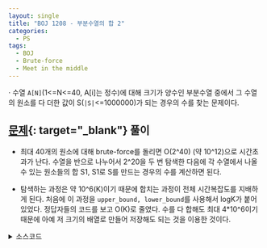```yaml
---
layout: single
title: "BOJ 1208 - 부분수열의 합 2"
categories:
  - PS
tags:
  - BOJ
  - Brute-force
  - Meet in the middle
---
```

· 수열 `A[N]`(1<=N<=40, A[i]는 정수)에 대해 크기가 양수인 부분수열 중에서 그 수열의 원소를 다 더한 값이 S(`|S|`<=1000000)가 되는 경우의 수를 찾는 문제이다.

## [문제](https://www.acmicpc.net/problem/2580){: target="_blank"} 풀이
- 최대 40개의 원소에 대해 brute-force를 돌리면 O(2^40) (약 10^12)으로 시간초과가 난다. 수열을 반으로 나누어서 2^20을 두 번 탐색한 다음에 각 수열에서 나올 수 있는 원소들의 합 S1, S1로 S를 만드는 경우의 수를 계산하면 된다.

- 탐색하는 과정은 약 10^6(K)이기 때문에 합치는 과정이 전체 시간복잡도를 지배하게 된다. 처음에 이 과정을 `upper_bound, lower_bound`를 사용해서 logK가 붙어있었다. 정답자들의 코드를 보고 O(K)로 줄였다. 수를 다 합해도 최대 4*10^6이기 때문에 아예 저 크기의 배열로 만들어 저장해도 되는 것을 이용한 것이다.

<details markdown="1">
<summary>소스코드</summary>
```cpp
// #include<bits/stdc++.h>
// #define F first
// #define S second
// using namespace std;
// typedef vector<int> vi;

// int n, s, aidx, bidx, ar[40];
// long long int cnt;
// vi a, b, ra, rb;

// void f(vi& cv, vi& sv, int ci, int cs){
// 	if(ci==cv.size()){
// 		sv.push_back(cs);
// 		return;
// 	}
// 	f(cv, sv, ci+1, cs+cv[ci]);
// 	f(cv, sv, ci+1, cs);
// }

// int main()
// {
// 	cin>>n>>s;
// 	for(int i=0;i<n;i++) cin>>ar[i];
// 	for(int i=0;i<n/2;i++) a.push_back(ar[i]);
// 	for(int i=n/2;i<n;i++) b.push_back(ar[i]);
// 	f(a, ra, 0, 0);
// 	f(b, rb, 0, 0);
// 	sort(rb.begin(), rb.end());
// 	for(int i=0;i<ra.size();i++){
// 		vi::iterator iter=lower_bound(rb.begin(), rb.end(), s-ra[i]);
// 		int sz=upper_bound(rb.begin(), rb.end(), s-ra[i])-iter;
// 		if(iter==rb.end()) continue;
// 		if(*iter==s-ra[i]) cnt+=sz;
// 	}
// 	cout<<cnt-(s==0);
// }

#include<bits/stdc++.h>
using namespace std;

int n, s, ar[40], ps[4000001];
long long cnt;

void f(int ci, int cs, bool chose){
	if(ci==n/2){
		if(chose==0) return;
		if(s==cs) cnt++;
		ps[cs+2000000]++;
		return;
	}
	f(ci+1, cs+ar[ci], 1);
	f(ci+1, cs, chose);
}
void g(int ci, int cs, bool chose){
	if(ci==n){
		if(chose==0) return;
		if(s==cs) cnt++;
		if(s-cs>2000000 || s-cs<-2000000) return;
		cnt+=ps[s-cs+2000000];
		return;
	}
	g(ci+1, cs+ar[ci], 1);
	g(ci+1, cs, chose);
}

int main()
{
	cin>>n>>s;
	for(int i=0;i<n;i++) cin>>ar[i];
	
	f(0, 0, 0);
	g(n/2, 0, 0);
	cout<<cnt;
}
```
</details>

## 풀고나서
- logK를 없애니까 시간복잡도가 logK만큼 줄어들었다.

- Meet in the middle이라는 알고리즘을 사용하는 문제를 처음 풀어본 것 같다. [합이 0인 네 정수](https://www.acmicpc.net/problem/7453){: target="_blank"}도 Meet in the middle을 사용하긴 하지만 이를 모르고 풀었을 때였다. 이 알고리즘은 경우의 수가 너무 많아 해를 탐색할 수 없을 때 사용한다. 원래 문제를 반으로 나눠 경우의 수를 제곱근만큼 줄이는 것이다. 그리고 나온 두 부분의 결과들을 합쳐 원래 문제의 해를 찾아내는데, 이 합치는 과정이 중요한 것 같다. 합치는 데이터를 어떻게 이용하냐, 자료구조를 뭘 쓰느냐에 따라서 코드의 시간복잡도가 결정되기 때문이다. 사용하는 사람에 따라서 효율성이 달라질 수 있기 때문에 이때까지 내가 알던 알고리즘이랑은 다르게 느껴진다. 알고리즘이라기보다는 테크닉(dp같은?)이라고 느껴진다. 근데 또 greedy도 greedy 알고리즘이라고 불리는 거 보면 알맞은 호칭인 것 같기도 하다.